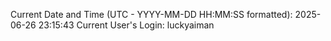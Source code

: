 Current Date and Time (UTC - YYYY-MM-DD HH:MM:SS formatted): 2025-06-26 23:15:43
Current User's Login: luckyaiman
